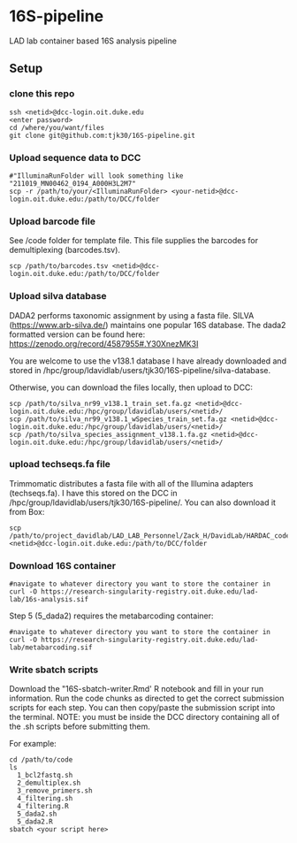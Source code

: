 # 16S-pipeline
LAD lab container based 16S analysis pipeline

## Setup

### clone this repo

```
ssh <netid>@dcc-login.oit.duke.edu
<enter password>
cd /where/you/want/files
git clone git@github.com:tjk30/16S-pipeline.git
```

### Upload sequence data to DCC
```
#"IlluminaRunFolder will look something like "211019_MN00462_0194_A000H3L2M7"
scp -r /path/to/your/<IlluminaRunFolder> <your-netid>@dcc-login.oit.duke.edu:/path/to/DCC/folder
```
### Upload barcode file
See /code folder for template file. This file supplies the barcodes for demultiplexing (barcodes.tsv).
```
scp /path/to/barcodes.tsv <netid>@dcc-login.oit.duke.edu:/path/to/DCC/folder
```

### Upload silva database

DADA2 performs taxonomic assignment by using a fasta file. SILVA (https://www.arb-silva.de/) maintains one popular 16S database. The dada2 formatted version can be found here: https://zenodo.org/record/4587955#.Y30XnezMK3I

You are welcome to use the v138.1 database I have already downloaded and stored in /hpc/group/ldavidlab/users/tjk30/16S-pipeline/silva-database.

Otherwise, you can download the files locally, then upload to DCC:
```
scp /path/to/silva_nr99_v138.1_train_set.fa.gz <netid>@dcc-login.oit.duke.edu:/hpc/group/ldavidlab/users/<netid>/
scp /path/to/silva_nr99_v138.1_wSpecies_train_set.fa.gz <netid>@dcc-login.oit.duke.edu:/hpc/group/ldavidlab/users/<netid>/
scp /path/to/silva_species_assignment_v138.1.fa.gz <netid>@dcc-login.oit.duke.edu:/hpc/group/ldavidlab/users/<netid>/
```

### upload techseqs.fa file
Trimmomatic distributes a fasta file with all of the Illumina adapters (techseqs.fa). I have this stored on the DCC in /hpc/group/ldavidlab/users/tjk30/16S-pipeline/. You can also download it from Box: 
```
scp /path/to/project_davidlab/LAD_LAB_Personnel/Zack_H/DavidLab/HARDAC_code_archive/DADA2_pipeline/techseqs.fa <netid>@dcc-login.oit.duke.edu:/path/to/DCC/folder
```
### Download 16S container
```
#navigate to whatever directory you want to store the container in
curl -O https://research-singularity-registry.oit.duke.edu/lad-lab/16s-analysis.sif
```
Step 5 (5_dada2) requires the metabarcoding container:
```
#navigate to whatever directory you want to store the container in
curl -O https://research-singularity-registry.oit.duke.edu/lad-lab/metabarcoding.sif
```
### Write sbatch scripts

Download the "16S-sbatch-writer.Rmd' R notebook and fill in your run information. Run the code chunks as directed to get the correct submission scripts for each step. You can then copy/paste the submission script into the terminal. NOTE: you must be inside the DCC directory containing all of the .sh scripts before submitting them. 

For example: 
```
cd /path/to/code
ls
  1_bcl2fastq.sh
  2_demultiplex.sh
  3_remove_primers.sh
  4_filtering.sh
  4_filtering.R
  5_dada2.sh
  5_dada2.R
sbatch <your script here>
```
